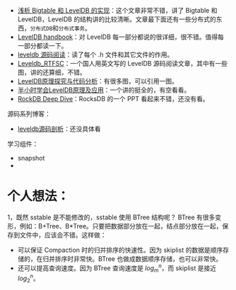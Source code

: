 - [浅析 Bigtable 和 LevelDB 的实现](https://draveness.me/bigtable-leveldb)：这个文章非常不错，讲了 Bigtable 和 LevelDB，LevelDB 的结构讲的比较清晰。文章最下面还有一些分布式的东西，`分布式DB`和`分布式事务`。
- [LevelDB handbook](https://leveldb-handbook.readthedocs.io/zh/latest/sstable.html#id1)：对 LevelDB 每一部分都说的很详细，很不错。值得每一部分都读一下。
- [leveldb 源码阅读](https://dirtysalt.github.io/html/leveldb.html#org5fabaf4)：读了每个 .h 文件和其它文件的作用。
- [Leveldb_RTFSC](http://www.grakra.com/2017/06/17/Leveldb-RTFSC/)：一个国人用英文写的 LevelDB 源码阅读文章，其中有一些图，讲的还算细，不错。
- [LevelDB原理探究与代码分析](https://blog.csdn.net/icefireelf/article/details/7515816)：有很多图，可以引用一图。
- [半小时学会LevelDB原理及应用](https://my.oschina.net/yangjiannr/blog/1528532)：一个讲的挺全的，有空看看。
- [RockDB Deep Dive](https://www.percona.com/live/plam16/sites/default/files/slides/myrocksdeepdive201604-160419162421.pdf)：RocksDB 的一个 PPT 看起来不错，还没有看。



源码系列博客：
- [leveldb源码剖析](http://www.pandademo.com/category/tech/leveldb/)：还没具体看


学习组件：
- snapshot
- 



# 个人想法：
1，既然 sstable 是不能修改的，sstable 使用 BTree 结构呢？
BTree 有很多变形，例如：B+Tree、B*Tree。只要把数据部分放在一起，结点部分放在一起，保存到文件中，应该会不错。这样做：
- 可以保证 Compaction 时的归并排序的快速性。因为 skiplist 的数据是顺序存储的，在归并排序时非常快。BTree 也做成数据顺序存储，也可以非常快。
- 还可以提高查询速度。因为 BTree 查询速度是 $log_{m}^{n}$，而 skiplist 是接近 $log_{2}^{n}$。
